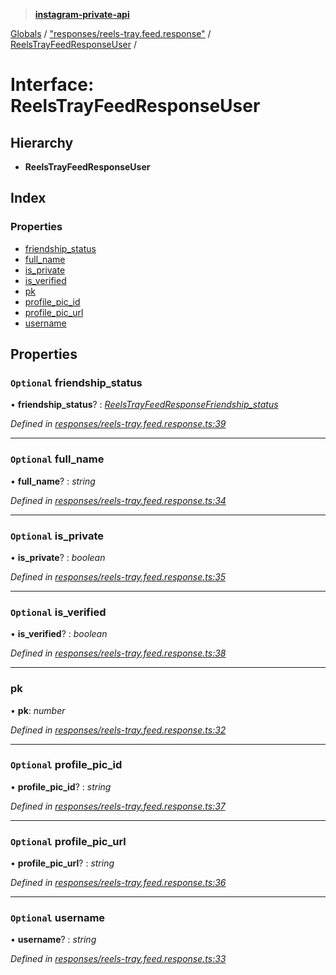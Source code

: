 > **[instagram-private-api](../README.md)**

[Globals](../globals.md) / ["responses/reels-tray.feed.response"](../modules/_responses_reels_tray_feed_response_.md) / [ReelsTrayFeedResponseUser](_responses_reels_tray_feed_response_.reelstrayfeedresponseuser.md) /

# Interface: ReelsTrayFeedResponseUser

## Hierarchy

* **ReelsTrayFeedResponseUser**

## Index

### Properties

* [friendship_status](_responses_reels_tray_feed_response_.reelstrayfeedresponseuser.md#optional-friendship_status)
* [full_name](_responses_reels_tray_feed_response_.reelstrayfeedresponseuser.md#optional-full_name)
* [is_private](_responses_reels_tray_feed_response_.reelstrayfeedresponseuser.md#optional-is_private)
* [is_verified](_responses_reels_tray_feed_response_.reelstrayfeedresponseuser.md#optional-is_verified)
* [pk](_responses_reels_tray_feed_response_.reelstrayfeedresponseuser.md#pk)
* [profile_pic_id](_responses_reels_tray_feed_response_.reelstrayfeedresponseuser.md#optional-profile_pic_id)
* [profile_pic_url](_responses_reels_tray_feed_response_.reelstrayfeedresponseuser.md#optional-profile_pic_url)
* [username](_responses_reels_tray_feed_response_.reelstrayfeedresponseuser.md#optional-username)

## Properties

### `Optional` friendship_status

• **friendship_status**? : *[ReelsTrayFeedResponseFriendship_status](_responses_reels_tray_feed_response_.reelstrayfeedresponsefriendship_status.md)*

*Defined in [responses/reels-tray.feed.response.ts:39](https://github.com/Nerixyz/instagram-private-api/blob/e5037ee/src/responses/reels-tray.feed.response.ts#L39)*

___

### `Optional` full_name

• **full_name**? : *string*

*Defined in [responses/reels-tray.feed.response.ts:34](https://github.com/Nerixyz/instagram-private-api/blob/e5037ee/src/responses/reels-tray.feed.response.ts#L34)*

___

### `Optional` is_private

• **is_private**? : *boolean*

*Defined in [responses/reels-tray.feed.response.ts:35](https://github.com/Nerixyz/instagram-private-api/blob/e5037ee/src/responses/reels-tray.feed.response.ts#L35)*

___

### `Optional` is_verified

• **is_verified**? : *boolean*

*Defined in [responses/reels-tray.feed.response.ts:38](https://github.com/Nerixyz/instagram-private-api/blob/e5037ee/src/responses/reels-tray.feed.response.ts#L38)*

___

###  pk

• **pk**: *number*

*Defined in [responses/reels-tray.feed.response.ts:32](https://github.com/Nerixyz/instagram-private-api/blob/e5037ee/src/responses/reels-tray.feed.response.ts#L32)*

___

### `Optional` profile_pic_id

• **profile_pic_id**? : *string*

*Defined in [responses/reels-tray.feed.response.ts:37](https://github.com/Nerixyz/instagram-private-api/blob/e5037ee/src/responses/reels-tray.feed.response.ts#L37)*

___

### `Optional` profile_pic_url

• **profile_pic_url**? : *string*

*Defined in [responses/reels-tray.feed.response.ts:36](https://github.com/Nerixyz/instagram-private-api/blob/e5037ee/src/responses/reels-tray.feed.response.ts#L36)*

___

### `Optional` username

• **username**? : *string*

*Defined in [responses/reels-tray.feed.response.ts:33](https://github.com/Nerixyz/instagram-private-api/blob/e5037ee/src/responses/reels-tray.feed.response.ts#L33)*